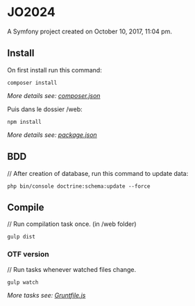 JO2024
======

A Symfony project created on October 10, 2017, 11:04 pm.


Install
-------
On first install run this command:
```shell
composer install
```
_More details see: [composer.json](/composer.json)_

Puis dans le dossier /web:
```shell
npm install
```
_More details see: [package.json](web/package.json)_

BDD
-------
// After creation of database, run this command to update data:
```shell
php bin/console doctrine:schema:update --force
```

Compile
-------
// Run compilation task once. (in /web folder)
```shell
gulp dist
```

### OTF version
// Run tasks whenever watched files change.
```shell
gulp watch
```
_More tasks see: [Gruntfile.js](web/Gruntfile.js)_